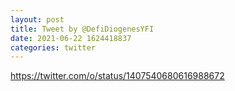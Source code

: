 ```yaml
--- 
layout: post 
title: Tweet by @DefiDiogenesYFI 
date: 2021-06-22 1624418837 
categories: twitter 
--- 
```

https://twitter.com/o/status/1407540680616988672